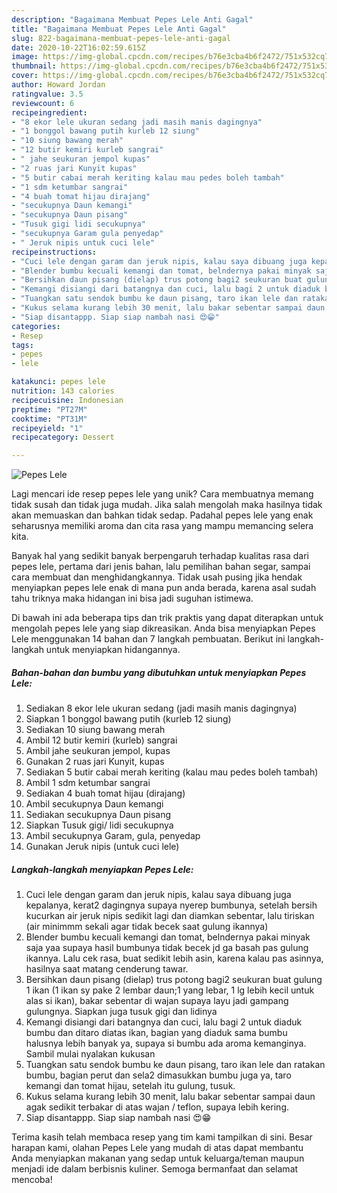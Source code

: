 ```yaml
---
description: "Bagaimana Membuat Pepes Lele Anti Gagal"
title: "Bagaimana Membuat Pepes Lele Anti Gagal"
slug: 822-bagaimana-membuat-pepes-lele-anti-gagal
date: 2020-10-22T16:02:59.615Z
image: https://img-global.cpcdn.com/recipes/b76e3cba4b6f2472/751x532cq70/pepes-lele-foto-resep-utama.jpg
thumbnail: https://img-global.cpcdn.com/recipes/b76e3cba4b6f2472/751x532cq70/pepes-lele-foto-resep-utama.jpg
cover: https://img-global.cpcdn.com/recipes/b76e3cba4b6f2472/751x532cq70/pepes-lele-foto-resep-utama.jpg
author: Howard Jordan
ratingvalue: 3.5
reviewcount: 6
recipeingredient:
- "8 ekor lele ukuran sedang jadi masih manis dagingnya"
- "1 bonggol bawang putih kurleb 12 siung"
- "10 siung bawang merah"
- "12 butir kemiri kurleb sangrai"
- " jahe seukuran jempol kupas"
- "2 ruas jari Kunyit kupas"
- "5 butir cabai merah keriting kalau mau pedes boleh tambah"
- "1 sdm ketumbar sangrai"
- "4 buah tomat hijau dirajang"
- "secukupnya Daun kemangi"
- "secukupnya Daun pisang"
- "Tusuk gigi lidi secukupnya"
- "secukupnya Garam gula penyedap"
- " Jeruk nipis untuk cuci lele"
recipeinstructions:
- "Cuci lele dengan garam dan jeruk nipis, kalau saya dibuang juga kepalanya, kerat2 dagingnya supaya nyerep bumbunya, setelah bersih kucurkan air jeruk nipis sedikit lagi dan diamkan sebentar, lalu tiriskan (air minimmm sekali agar tidak becek saat gulung ikannya)"
- "Blender bumbu kecuali kemangi dan tomat, belndernya pakai minyak saja yaa supaya hasil bumbunya tidak becek jd ga basah pas gulung ikannya. Lalu cek rasa, buat sedikit lebih asin, karena kalau pas asinnya, hasilnya saat matang cenderung tawar."
- "Bersihkan daun pisang (dielap) trus potong bagi2 seukuran buat gulung 1 ikan (1 ikan sy pake 2 lembar daun;1 yang lebar, 1 lg lebih kecil untuk alas si ikan), bakar sebentar di wajan supaya layu jadi gampang gulungnya. Siapkan juga tusuk gigi dan lidinya"
- "Kemangi disiangi dari batangnya dan cuci, lalu bagi 2 untuk diaduk bumbu dan ditaro diatas ikan, bagian yang diaduk sama bumbu halusnya lebih banyak ya, supaya si bumbu ada aroma kemanginya. Sambil mulai nyalakan kukusan"
- "Tuangkan satu sendok bumbu ke daun pisang, taro ikan lele dan ratakan bumbu, bagian perut dan sela2 dimasukkan bumbu juga ya, taro kemangi dan tomat hijau, setelah itu gulung, tusuk."
- "Kukus selama kurang lebih 30 menit, lalu bakar sebentar sampai daun agak sedikit terbakar di atas wajan / teflon, supaya lebih kering."
- "Siap disantappp. Siap siap nambah nasi 😍😁"
categories:
- Resep
tags:
- pepes
- lele

katakunci: pepes lele 
nutrition: 143 calories
recipecuisine: Indonesian
preptime: "PT27M"
cooktime: "PT31M"
recipeyield: "1"
recipecategory: Dessert

---
```



![Pepes Lele](https://img-global.cpcdn.com/recipes/b76e3cba4b6f2472/751x532cq70/pepes-lele-foto-resep-utama.jpg)

Lagi mencari ide resep pepes lele yang unik? Cara membuatnya memang tidak susah dan tidak juga mudah. Jika salah mengolah maka hasilnya tidak akan memuaskan dan bahkan tidak sedap. Padahal pepes lele yang enak seharusnya memiliki aroma dan cita rasa yang mampu memancing selera kita.

Banyak hal yang sedikit banyak berpengaruh terhadap kualitas rasa dari pepes lele, pertama dari jenis bahan, lalu pemilihan bahan segar, sampai cara membuat dan menghidangkannya. Tidak usah pusing jika hendak menyiapkan pepes lele enak di mana pun anda berada, karena asal sudah tahu triknya maka hidangan ini bisa jadi suguhan istimewa.




Di bawah ini ada beberapa tips dan trik praktis yang dapat diterapkan untuk mengolah pepes lele yang siap dikreasikan. Anda bisa menyiapkan Pepes Lele menggunakan 14 bahan dan 7 langkah pembuatan. Berikut ini langkah-langkah untuk menyiapkan hidangannya.

<!--inarticleads1-->

##### Bahan-bahan dan bumbu yang dibutuhkan untuk menyiapkan Pepes Lele:

1. Sediakan 8 ekor lele ukuran sedang (jadi masih manis dagingnya)
1. Siapkan 1 bonggol bawang putih (kurleb 12 siung)
1. Sediakan 10 siung bawang merah
1. Ambil 12 butir kemiri (kurleb) sangrai
1. Ambil  jahe seukuran jempol, kupas
1. Gunakan 2 ruas jari Kunyit, kupas
1. Sediakan 5 butir cabai merah keriting (kalau mau pedes boleh tambah)
1. Ambil 1 sdm ketumbar sangrai
1. Sediakan 4 buah tomat hijau (dirajang)
1. Ambil secukupnya Daun kemangi
1. Sediakan secukupnya Daun pisang
1. Siapkan Tusuk gigi/ lidi secukupnya
1. Ambil secukupnya Garam, gula, penyedap
1. Gunakan  Jeruk nipis (untuk cuci lele)




<!--inarticleads2-->

##### Langkah-langkah menyiapkan Pepes Lele:

1. Cuci lele dengan garam dan jeruk nipis, kalau saya dibuang juga kepalanya, kerat2 dagingnya supaya nyerep bumbunya, setelah bersih kucurkan air jeruk nipis sedikit lagi dan diamkan sebentar, lalu tiriskan (air minimmm sekali agar tidak becek saat gulung ikannya)
1. Blender bumbu kecuali kemangi dan tomat, belndernya pakai minyak saja yaa supaya hasil bumbunya tidak becek jd ga basah pas gulung ikannya. Lalu cek rasa, buat sedikit lebih asin, karena kalau pas asinnya, hasilnya saat matang cenderung tawar.
1. Bersihkan daun pisang (dielap) trus potong bagi2 seukuran buat gulung 1 ikan (1 ikan sy pake 2 lembar daun;1 yang lebar, 1 lg lebih kecil untuk alas si ikan), bakar sebentar di wajan supaya layu jadi gampang gulungnya. Siapkan juga tusuk gigi dan lidinya
1. Kemangi disiangi dari batangnya dan cuci, lalu bagi 2 untuk diaduk bumbu dan ditaro diatas ikan, bagian yang diaduk sama bumbu halusnya lebih banyak ya, supaya si bumbu ada aroma kemanginya. Sambil mulai nyalakan kukusan
1. Tuangkan satu sendok bumbu ke daun pisang, taro ikan lele dan ratakan bumbu, bagian perut dan sela2 dimasukkan bumbu juga ya, taro kemangi dan tomat hijau, setelah itu gulung, tusuk.
1. Kukus selama kurang lebih 30 menit, lalu bakar sebentar sampai daun agak sedikit terbakar di atas wajan / teflon, supaya lebih kering.
1. Siap disantappp. Siap siap nambah nasi 😍😁




Terima kasih telah membaca resep yang tim kami tampilkan di sini. Besar harapan kami, olahan Pepes Lele yang mudah di atas dapat membantu Anda menyiapkan makanan yang sedap untuk keluarga/teman maupun menjadi ide dalam berbisnis kuliner. Semoga bermanfaat dan selamat mencoba!
